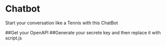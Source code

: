 # Chatbot
Start your conversation like a Tennis with this ChatBot

##Get your OpenAPI
##Generate your secrete key and then replace it with script.js

